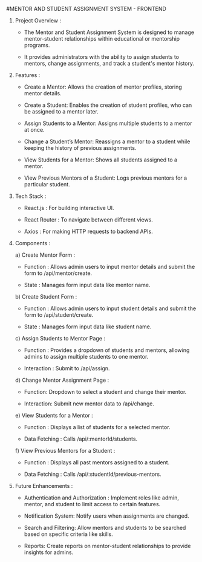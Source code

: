 #MENTOR AND STUDENT ASSIGNMENT SYSTEM - FRONTEND


 1. Project Overview :

       - The Mentor and Student Assignment System is designed to manage mentor-student relationships within educational or mentorship programs.
      
       - It provides administrators with the ability to assign students to mentors, change assignments, and track a student's mentor history.

 2. Features :
   
       - Create a Mentor: Allows the creation of mentor profiles, storing mentor details.

       - Create a Student: Enables the creation of student profiles, who can be assigned to a mentor later.

       - Assign Students to a Mentor: Assigns multiple students to a mentor at once.

       - Change a Student’s Mentor: Reassigns a mentor to a student while keeping the history of previous assignments.

       - View Students for a Mentor: Shows all students assigned to a mentor.

       - View Previous Mentors of a Student: Logs previous mentors for a particular student.

 3. Tech Stack :

       - React.js : For building interactive UI.

       - React Router : To navigate between different views.

       - Axios : For making HTTP requests to backend APIs.

4. Components :

    a) Create Mentor Form :

      - Function : Allows admin users to input mentor details and submit the form to /api/mentor/create.

      - State : Manages form input data like mentor name.

    b) Create Student Form :

      - Function : Allows admin users to input student details and submit the form to /api/student/create.

      - State : Manages form input data like student name.

    c) Assign Students to Mentor Page :

      - Function : Provides a dropdown of students and mentors, allowing admins to assign multiple students to one mentor.

      - Interaction : Submit to /api/assign.

    d) Change Mentor Assignment Page :

      - Function: Dropdown to select a student and change their mentor.

      - Interaction: Submit new mentor data to /api/change.

    e) View Students for a Mentor :

      - Function : Displays a list of students for a selected mentor.

      - Data Fetching : Calls /api/:mentorId/students.

    f) View Previous Mentors for a Student :

      - Function : Displays all past mentors assigned to a student.

      - Data Fetching : Calls /api/:studentId/previous-mentors.

5. Future Enhancements :

      - Authentication and Authorization : Implement roles like admin, mentor, and student to limit access to certain features.
    
      - Notification System: Notify users when assignments are changed.

      - Search and Filtering: Allow mentors and students to be searched based on specific criteria like skills.

      - Reports: Create reports on mentor-student relationships to provide insights for admins.

